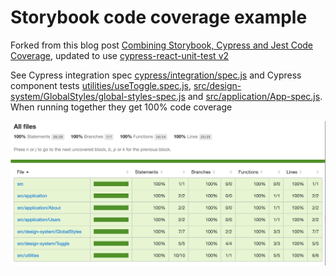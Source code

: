 # Storybook code coverage example

Forked from this blog post [Combining Storybook, Cypress and Jest Code Coverage](https://dev.to/penx/combining-storybook-cypress-and-jest-code-coverage-4pa5), updated to use [cypress-react-unit-test v2](https://github.com/bahmutov/cypress-react-unit-test/tree/feature/cypress-mount-mode)

See Cypress integration spec [cypress/integration/spec.js](cypress/integration/spec.js) and Cypress component tests [utilities/useToggle.spec.js](utilities/useToggle.spec.js), [src/design-system/GlobalStyles/global-styles-spec.js](src/design-system/GlobalStyles/global-styles-spec.js) and [src/application/App-spec.js](src/application/App-spec.js). When running together they get 100% code coverage

![Coverage](images/coverage.png)
